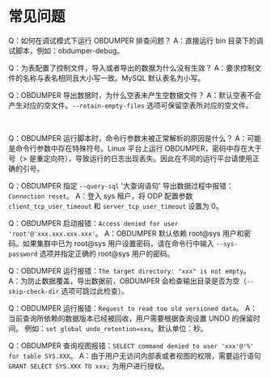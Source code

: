 常见问题 
=========================



Q：如何在调试模式下运行 OBDUMPER 排查问题？
A：直接运行 bin 目录下的调试脚本，例如：obdumper-debug。
&nbsp;

Q：为表配置了控制文件，导入或者导出的数据为什么没有生效？
A：要求控制文件的名称与表名相同且大小写一致。MySQL 默认表名为小写。
&nbsp;

Q：OBDUMPER 导出数据时，为什么空表未产生空数据文件？
A：默认空表不会产生对应的空文件。`--retain-empty-files` 选项可保留空表所对应的空文件。

&nbsp;

Q：OBDUMPER 运行脚本时，命令行参数未被正常解析的原因是什么？
A：可能是命令行参数中存在特殊符号。Linux 平台上运行 OBDUMPER，密码中存在大于号（\> 是重定向符），导致运行的日志出现丢失。因此在不同的运行平台请使用正确的引号。
&nbsp;

Q：OBDUMPER 指定 `--query-sql` '大查询语句' 导出数据过程中报错：`Connection reset`。
A：登入 sys 租户，将 ODP 配置参数 `client_tcp_user_timeout` 和 `server_tcp_user_timeout` 设置为 0。
&nbsp;

Q：OBDUMPER 启动报错：`Access denied for user 'root'@'xxx.xxx.xxx.xxx'`。
A：OBDUMPER 默认依赖 root@sys 用户和密码。如果集群中已为 root@sys 用户设置密码，请在命令行中输入 `--sys-password` 选项并指定正确的 root@sys 用户的密码。
&nbsp;

Q：OBDUMPER 运行报错：`The target directory: "xxx" is not empty`。
A：为防止数据覆盖，导出数据前，OBDUMPER 会检查输出目录是否为空（`--skip-check-dir` 选项可跳过此检查）。
&nbsp;

Q：OBDUMPER 运行报错：`Request to read too old versioned data`。
A：当前查询所依赖的数据版本已经被回收，用户需要根据查询设置 UNDO 的保留时间。
例如：`set global undo_retention=xxx`。默认单位：秒。
&nbsp;

Q：OBDUMPER 查询视图报错：`SELECT command denied to user 'xxx'@'%' for table SYS.XXX`。
A：由于用户无访问内部表或者视图的权限，需要运行语句 `GRANT SELECT SYS.XXX TO xxx;` 为用户进行授权。